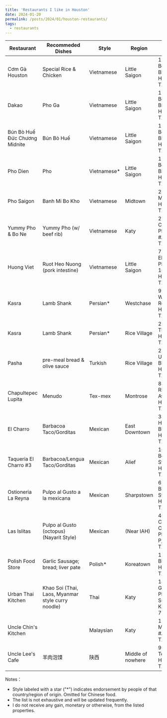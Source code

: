 ```yaml
---
title: 'Restaurants I like in Houston'
date: 2024-01-20
permalink: /posts/2024/01/houston-restaurants/
tags:
  - restaurants
---
```


| Restaurant                    | Recommeded Dishes                                 | Style        | Region            | Address                                            |
| ----------------------------- | ------------------------------------------------- | ------------ | ----------------- | -------------------------------------------------- |
| Cơm Gà Houston                | Special Rice & Chicken                            | Vietnamese   | Little Saigon     | 11403 Bellaire Blvd, Houston, TX 77072             |
| Dakao                         | Pho Ga                                            | Vietnamese   | Little Saigon     | 11778 Bellaire Blvd, Houston, TX 77072             |
| Bún Bò Huế Đức Chương Midnite | Bún Bò Huế                                        | Vietnamese   | Little Saigon     | 12148 Bellaire Blvd #124, Houston, TX 77072        |
| Pho Dien                      | Pho                                               | Vietnamese\* | Little Saigon     | 11830 Bellaire Blvd #C, Houston, TX 77072          |
| Pho Saigon                    | Banh Mi Bo Kho                                    | Vietnamese   | Midtown           | 2808 Milam St D, Houston, TX 77006                 |
| Yummy Pho & Bo Ne             | Yummy Pho (w/ beef rib)                           | Vietnamese   | Katy              | 23119 Colonial Pkwy #A11, Katy, TX 77449           |
| Huong Viet                    | Ruot Heo Nuong (pork intestine)                   | Vietnamese   | Little Saigon     | 7200 Eldridge Pkwy Suite 107, Houston, TX 77083    |
| Kasra                         | Lamb Shank                                        | Persian\*    | Westchase         | 9741 Westheimer Rd, Houston, TX 77042              |
| Kasra                         | Lamb Shank                                        | Persian\*    | Rice Village      | 2514 Times Blvd, Houston, TX 77005                 |
| Pasha                         | pre-meal bread & olive sauce                      | Turkish      | Rice Village      | 2325 University Blvd, Houston, TX 77005            |
| Chapultepec Lupita            | Menudo                                            | Tex-mex      | Montrose          | 813 Richmond Ave., Houston, TX 77006               |
| El Charro                     | Barbacoa Taco/Gorditas                            | Mexican      | East Downtown     | 3801 Harrisburg Blvd, Houston, TX 77003            |
| Taqueria El Charro #3         | Barbacoa/Lengua Taco/Gorditas                     | Mexican      | Alief             | 10860 Beechnut St, Houston, TX 77072               |
| Ostioneria La Reyna           | Pulpo al Gusto a la mexicana                      | Mexican      | Sharpstown        | 6249 Bissonnet St, Houston, TX 77081               |
| Las Islitas                   | Pulpo al Gusto (octopus) (Nayarit Style)          | Mexican      | (Near IAH)        | 4610 Cypress Creek Pkwy Suite P, Houston, TX 77069 |
| Polish Food Store             | Garlic Sausage; bread; liver pate                 | Polish\*     | Koreatown         | 1780 Blalock Rd, Houston, TX 77080                 |
| Urban Thai Kitchen            | Khao Soi (Thai, Laos, Myanmar style curry noodle) | Thai         | Katy              | 1450 W Grand Pkwy S Suite F, Katy, TX 77494        |
| Uncle Chin's Kitchen          |                                                   | Malaysian    | Katy              | 1520 S Mason Rd #A, Katy, TX 77450                 |
| Uncle Lee's Cafe              | 羊肉泡馍                                              | 陕西           | Middle of nowhere | 9203 S Texas 6, Houston, TX 77083                  |

Notes：
- Style labeled with a star ("*") indicates endorsement by people of that country/region of origin. Omitted for Chinese food.
- The list is not exhaustive and will be updated frequently.
- I do not receive any gain, monetary or otherwise, from the listed properties.
